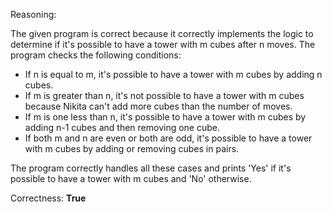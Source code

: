 Reasoning:

The given program is correct because it correctly implements the logic to determine if it's possible to have a tower with m cubes after n moves. The program checks the following conditions:

- If n is equal to m, it's possible to have a tower with m cubes by adding n cubes.
- If m is greater than n, it's not possible to have a tower with m cubes because Nikita can't add more cubes than the number of moves.
- If m is one less than n, it's possible to have a tower with m cubes by adding n-1 cubes and then removing one cube.
- If both m and n are even or both are odd, it's possible to have a tower with m cubes by adding or removing cubes in pairs.

The program correctly handles all these cases and prints 'Yes' if it's possible to have a tower with m cubes and 'No' otherwise.

Correctness: **True**